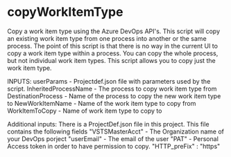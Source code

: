 # copyWorkItemType
Copy a work item type using the Azure DevOps API's. This script will copy an existing work item type from one process into another or the same process.
The point of this script is that there is no way in the current UI to copy a work item type within a process. You can copy the whole process, but not individual work item types. This script allows you to copy just the work item type.



 INPUTS:
          userParams - Projectdef.json file with parameters used by the script.
          InheritedProcessName - The process to copy work item type from
          DestinationProcess   - Name of the process to copy the new work item type to
          NewWorkItemName      - Name of the work item type to copy from
          WorkItemToCopy       - Name of work item type to copy to

Additional inputs:
    There is a ProjectDef.json file in this project. This file contains the following fields
        "VSTSMasterAcct"  - The Organization name of your DevOps porject
        "userEmail"       - The email of the user
        "PAT"             - Personal Access token in order to have permission to copy.
        "HTTP_preFix"    : "https"